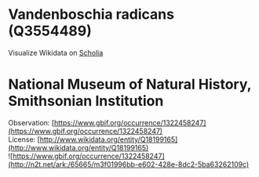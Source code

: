 
Vandenboschia radicans (Q3554489)
=================================
  
Visualize Wikidata on [Scholia](https://scholia.toolforge.org/taxon/Q3554489)
# National Museum of Natural History, Smithsonian Institution
  
Observation: [https://www.gbif.org/occurrence/1322458247](https://www.gbif.org/occurrence/1322458247)  
License: [http://www.wikidata.org/entity/Q18199165](http://www.wikidata.org/entity/Q18199165)  
![https://www.gbif.org/occurrence/1322458247](http://n2t.net/ark:/65665/m3f01996bb-e602-428e-8dc2-5ba63262109c)